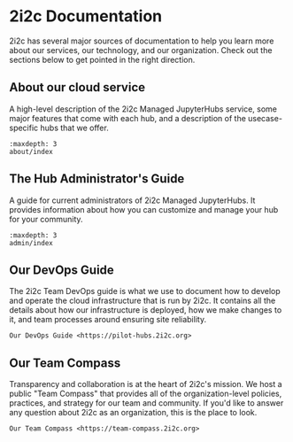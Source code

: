 # 2i2c Documentation

2i2c has several major sources of documentation to help you learn more about our services, our technology, and our organization.
Check out the sections below to get pointed in the right direction.

## About our cloud service

A high-level description of the 2i2c Managed JupyterHubs service, some major features that come with each hub, and a description of the usecase-specific hubs that we offer.

```{toctree}
:maxdepth: 3
about/index
```

## The Hub Administrator's Guide

A guide for current administrators of 2i2c Managed JupyterHubs.
It provides information about how you can customize and manage your hub for your community.

```{toctree}
:maxdepth: 3
admin/index
```

## Our DevOps Guide

The 2i2c Team DevOps guide is what we use to document how to develop and operate the cloud infrastructure that is run by 2i2c.
It contains all the details about how our infrastructure is deployed, how we make changes to it, and team processes around ensuring site reliability.

```{toctree}
Our DevOps Guide <https://pilot-hubs.2i2c.org>
```

## Our Team Compass

Transparency and collaboration is at the heart of 2i2c's mission.
We host a public "Team Compass" that provides all of the organization-level policies, practices, and strategy for our team and community.
If you'd like to answer any question about 2i2c as an organization, this is the place to look.

```{toctree}
Our Team Compass <https://team-compass.2i2c.org>
```
